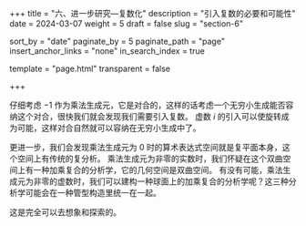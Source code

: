 +++
title = "六、进一步研究—复数化"
description = "引入复数的必要和可能性"
date = 2024-03-07
weight = 5
draft = false
slug = "section-6"

sort_by = "date"
paginate_by = 5
paginate_path = "page"
insert_anchor_links = "none"
in_search_index = true

template = "page.html"
transparent = false

+++

仔细考虑 $-1$ 作为乘法生成元，它是对合的，这样的话考虑一个无穷小生成能否容纳这个对合，很快我们就会发现我们需要引入复数。
虚数 $i$ 的引入可以使旋转成为可能，这样对合自然就可以容纳在无穷小生成中了。

更进一步，我们会发现乘法生成元为 $0$ 时的算术表达式空间就是复平面本身，这个空间上有传统的复分析。
乘法生成元为非零的实数时，我们怀疑在这个双曲空间上有一种加乘复合的分析学，它的几何空间是双曲空间。
有没有可能，乘法生成元为非零的虚数时，我们可以建构一种球面上的加乘复合的分析学呢？这三种分析学可能会在一种管型构造里统一在一起。

这是完全可以去想象和探索的。
